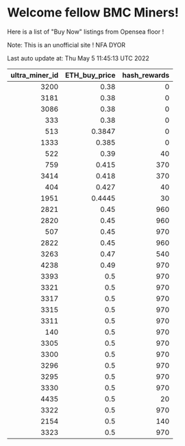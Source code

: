# Welcome fellow BMC Miners!
Here is a list of "Buy Now" listings from Opensea floor !

Note: This is an unofficial site ! NFA DYOR


Last auto update at: Thu May  5 11:45:13 UTC 2022


|   ultra_miner_id |   ETH_buy_price |   hash_rewards |
|-----------------:|----------------:|---------------:|
|             3200 |          0.38   |              0 |
|             3181 |          0.38   |              0 |
|             3086 |          0.38   |              0 |
|              333 |          0.38   |              0 |
|              513 |          0.3847 |              0 |
|             1333 |          0.385  |              0 |
|              522 |          0.39   |             40 |
|              759 |          0.415  |            370 |
|             3414 |          0.418  |            370 |
|              404 |          0.427  |             40 |
|             1951 |          0.4445 |             30 |
|             2821 |          0.45   |            960 |
|             2820 |          0.45   |            960 |
|              507 |          0.45   |            970 |
|             2822 |          0.45   |            960 |
|             3263 |          0.47   |            540 |
|             4238 |          0.49   |            970 |
|             3393 |          0.5    |            970 |
|             3321 |          0.5    |            970 |
|             3317 |          0.5    |            970 |
|             3315 |          0.5    |            970 |
|             3311 |          0.5    |            970 |
|              140 |          0.5    |            970 |
|             3305 |          0.5    |            970 |
|             3300 |          0.5    |            970 |
|             3296 |          0.5    |            970 |
|             3295 |          0.5    |            970 |
|             3330 |          0.5    |            970 |
|             4435 |          0.5    |             20 |
|             3322 |          0.5    |            970 |
|             2154 |          0.5    |            140 |
|             3323 |          0.5    |            970 |